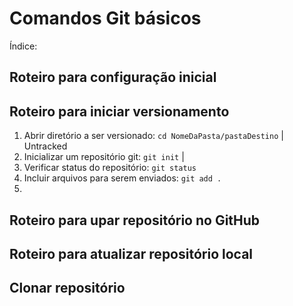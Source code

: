# Comandos Git básicos

Índice:

## Roteiro para configuração inicial



## Roteiro para iniciar versionamento

1. Abrir diretório a ser versionado: `cd NomeDaPasta/pastaDestino`  |  Untracked
2. Inicializar um repositório git: `git init`  |  
3. Verificar status do repositório: `git status`
4. Incluir arquivos para serem enviados: `git add .`
5. 

## Roteiro para upar repositório no GitHub



## Roteiro para atualizar repositório local



## Clonar repositório





